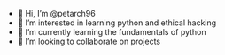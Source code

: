 - 👋 Hi, I’m @petarch96
- 👀 I’m interested in learning python and ethical hacking
- 🌱 I’m currently learning the fundamentals of python
- 💞️ I’m looking to collaborate on projects

<!---
petarch96/petarch96 is a ✨ special ✨ repository because its `README.md` (this file) appears on your GitHub profile.
You can click the Preview link to take a look at your changes.
--->
